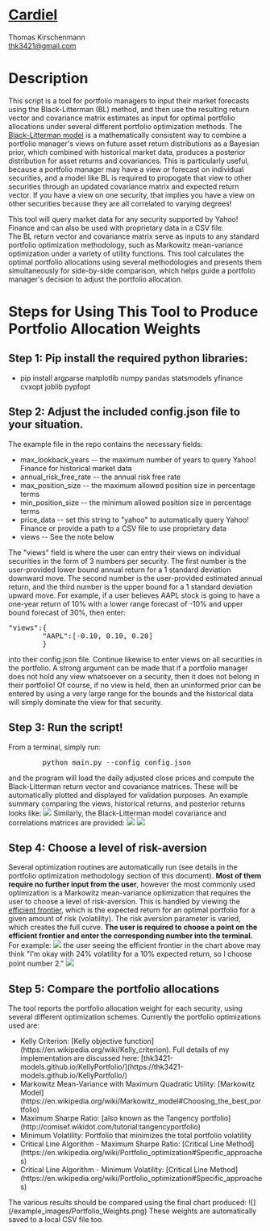 <script type="text/javascript"
        src="https://cdnjs.cloudflare.com/ajax/libs/mathjax/2.7.0/MathJax.js?config=TeX-AMS_CHTML"></script>
        
<script type="text/x-mathjax-config">
    MathJax.Hub.Config({
      tex2jax: {
        skipTags: ['script', 'noscript', 'style', 'textarea', 'pre'],
        inlineMath: [['$','$']]
      }
    });
  </script>
  <script src="https://cdn.mathjax.org/mathjax/latest/MathJax.js?config=TeX-AMS-MML_HTMLorMML" type="text/javascript"></script> 
        
# [Cardiel](https://thk3421-models.github.io/cardiel/)
Thomas Kirschenmann  
thk3421@gmail.com

# Description
This script is a tool for portfolio managers to input their market forecasts using the Black-Litterman (BL) method, and then use the resulting return vector and covariance matrix estimates as input for optimal portfolio allocations under several different portfolio optimization methods.  The [Black-Litterman model](https://en.wikipedia.org/wiki/Black%E2%80%93Litterman_model) is a mathematically consistent way to combine a portfolio manager's views on future asset return distributions as a Bayesian prior, which combined with historical market data, produces a posterior distribution for asset returns and covariances.  This is particularly useful, because a portfolio manager may have a view or forecast on individual securities, and a model like BL is required to propogate that view to other securities through an updated covariance matrix and expected return vector. If you have a view on one security, that implies you have a view on other securities because they are all correlated to varying degrees!

This tool will query market data for any security supported by Yahoo! Finance and can also be used with proprietary data in a CSV file.  
The BL return vector and covariance matrix serve as inputs to any standard portfolio optimization methodology, such as Markowitz mean-variance optimization under a variety of utility functions.  This tool calculates the optimal portfolio allocations using several methodologies and presents them simultaneously for side-by-side comparison, which helps guide a portfolio manager's decision to adjust the portfolio allocation.

# Steps for Using This Tool to Produce Portfolio Allocation Weights 
## Step 1: Pip install the required python libraries:
<ul>
        <li> pip install argparse matplotlib numpy pandas statsmodels yfinance cvxopt joblib pypfopt </li>
</ul>

## Step 2: Adjust the included config.json file to your situation.  
The example file in the repo contains the necessary fields:  
<ul>
        <li> max_lookback_years    -- the maximum number of years to query Yahoo! Finance for historical market data </li>
        <li> annual_risk_free_rate -- the annual risk free rate </li>
        <li> max_position_size     -- the maximum allowed position size in percentage terms </li>
        <li> min_position_size     -- the minimum allowed position size in percentage terms </li>
        <li> price_data            -- set this string to "yahoo" to automatically query Yahoo! Finance or provide a path to a CSV file to use proprietary data </li>
        <li> views                 -- See the note below
</ul>
The "views" field is where the user can entry their views on individual securities in the form of 3 numbers per security.  The first number is the user-provided lower bound annual return for a 1 standard deviation downward move.  The second number is the user-provided estimated annual return, and the third number is the upper bound for a 1 standard deviation upward move.  For example, if a user believes AAPL stock is going to have a one-year return of 10% with a lower range forecast of -10% and upper bound forecast of 30%, then enter: 
<pre>
"views":{
        "AAPL":[-0.10, 0.10, 0.20] 
        }
</pre>
into their config.json file.  Continue likewise to enter views on all securities in the portfolio.  A strong argument can be made that if a portfolio manager does not hold any view whatsoever on a security, then it does not belong in their portfolio!  Of course, if no view is held, then an uninformed prior can be entered by using a very large range for the bounds and the historical data will simply dominate the view for that security.

## Step 3: Run the script!
From a terminal, simply run: 
<pre>
        python main.py --config config.json
</pre>
and the program will load the daily adjusted close prices and compute the Black-Litterman return vector and covariance matrices.  These will be automatically plotted and displayed for validation purposes.  An example summary comparing the views, historical returns, and posterior returns looks like:
![](/example_images/BL_returns.png)
Similarly, the Black-Litterman model covariance and correlations matrices are provided:
![](/example_images/BL_Cov.png)
![](/example_images/BL_corr.png)

## Step 4:  Choose a level of risk-aversion
Several optimization routines are automatically run (see details in the portfolio optimization methodology section of this document).  **Most of them require no further input from the user**, however the most commonly used optimization is a Markowitz mean-variance optimization  that requires the user to choose a level of risk-aversion.   This is handled by viewing the [efficient frontier](https://en.wikipedia.org/wiki/Efficient_frontier), which is the expected return for an optimal portfolio for a given amount of risk (volatility). The risk aversion parameter is varied, which creates the full curve.  **The user is required to choose a point on the efficient frontier and enter the corresponding number into the terminal.**  
For example:
![](/example_images/EF_max_quad_util.png)
the user seeing the efficient frontier in the chart above may think "I'm okay with 24% volatility for a 10% expected return, so I choose point number 2."
![](/example_images/choose_pt.png)

## Step 5: Compare the portfolio allocations
The tool reports the portfolio allocation weight for each security, using several different optimization schemes. Currently the portfolio optimizations used are:
<ul>
        <li> Kelly Criterion: [Kelly objective function](https://en.wikipedia.org/wiki/Kelly_criterion).  Full details of my implementation are discussed here: [thk3421-models.github.io/KellyPortfolio/](https://thk3421-models.github.io/KellyPortfolio/) </li>
        <li> Markowitz Mean-Variance with Maximum Quadratic Utility:  [Markowitz Model](https://en.wikipedia.org/wiki/Markowitz_model#Choosing_the_best_portfolio) </li>
        <li> Maximum Sharpe Ratio: [also known as the Tangency portfolio](http://comisef.wikidot.com/tutorial:tangencyportfolio) </li>
        <li> Minimum Volatility: Portfolio that minimizes the total portfolio volatility </li>
        <li> Critical Line Algorithm - Maximum Sharpe Ratio: [Critical Line Method](https://en.wikipedia.org/wiki/Portfolio_optimization#Specific_approaches) </li>
        <li> Critical Line Algorithm - Minimum Volatility: [Critical Line Method](https://en.wikipedia.org/wiki/Portfolio_optimization#Specific_approaches) </li>
</ul>
The various results should be compared using the final chart produced:
![](/example_images/Portfolio_Weights.png)
These weights are automatically saved to a local CSV file too.

